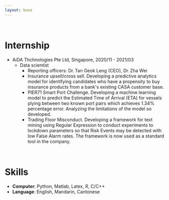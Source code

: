 ```yaml
---
layout: base
---
```


<br/>

# Internship

* AiDA Thchnologies Pte Ltd, Singapore, 2020/11 - 2021/03
  * Data scientist
    * Reporting officers: Dr.&thinsp;Tan Geok Leng (CEO), Dr.&thinsp;Zha Wei
    * Insurance upsell/cross sell. Developing a predictive analytics model for identifying candidates who have a propensity to buy insurance products from a bank's existing CASA customer base.
    * PIER71 Smart Port Challenge. Developing a machine learning model to predict the Estimated Time of Arrival (ETA) for vessels plying between two known port pairs which achieves 1.34% percentage error. Analyzing the limitations of the model so developed.
    * Trading Floor Misconduct. Developing a framework for text mining using Regular Expression to conduct experiments to lockdown parameters so that Risk Events may be detected with low False Alarm rates. The framework is now used as a standard tool in the company.


<br/>

# Skills
* **Computer**:  Python, Matlab, Latex, R, C/C++
* **Language**:   English, Mandarin, Cantonese 





 

